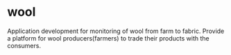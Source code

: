 # wool
Application development for monitoring of wool from farm to fabric. Provide a platform for wool producers(farmers) to trade their products with the consumers.
